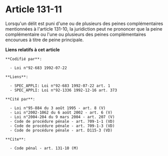# Article 131-11

Lorsqu'un délit est puni d'une ou de plusieurs des peines complémentaires mentionnées à l'article 131-10, la juridiction peut
ne prononcer que la peine complémentaire ou l'une ou plusieurs des peines complémentaires encourues à titre de peine
principale.

**Liens relatifs à cet article**

	**Codifié par**:

	  - Loi n°92-683 1992-07-22

	**Liens**:

	  - SPEC_APPLI: Loi n°92-683 1992-07-22 art. 1
	  - SPEC_APPLI: Loi n°92-1336 1992-12-16 art. 373

	**Cité par**:

	  - Loi n°95-884 du 3 août 1995 - art. 8 (V)
	  - Loi n°2002-1062 du 6 août 2002 - art. 6 (V)
	  - Loi n°2004-204 du 9 mars 2004 - art. 207 (V)
	  - Code de procédure pénale - art. 709-1-1 (VD)
	  - Code de procédure pénale - art. 709-1-3 (VD)
	  - Code de procédure pénale - art. D115-3 (VD)

	**Cite**:

	  - Code pénal - art. 131-10 (M)
